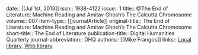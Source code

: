 date:: [[Jul 1st, 2013]]
issn:: 1938-4122
issue:: 1
title:: @The End of Literature: Machine Reading and Amitav Ghosh’s The Calcutta Chromosome
volume:: 007
item-type:: [[journalArticle]]
original-title:: The End of Literature: Machine Reading and Amitav Ghosh’s The Calcutta Chromosome
short-title:: The End of Literature
publication-title:: Digital Humanities Quarterly
journal-abbreviation:: DHQ
authors:: [[Mike Frangos]]
links:: [Local library](zotero://select/groups/2386895/items/2EZ87DSF), [Web library](https://www.zotero.org/groups/2386895/items/2EZ87DSF)
